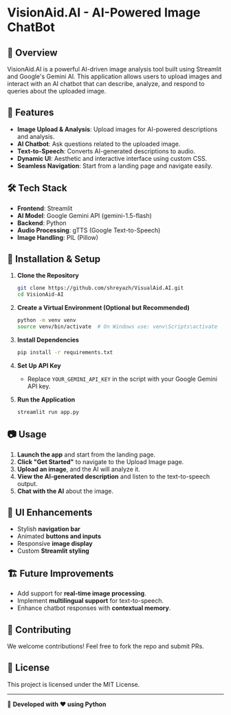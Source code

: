 # VisionAid.AI - AI-Powered Image ChatBot

## 🌟 Overview
VisionAid.AI is a powerful AI-driven image analysis tool built using Streamlit and Google's Gemini AI. This application allows users to upload images and interact with an AI chatbot that can describe, analyze, and respond to queries about the uploaded image.

## 🚀 Features
- **Image Upload & Analysis**: Upload images for AI-powered descriptions and analysis.
- **AI Chatbot**: Ask questions related to the uploaded image.
- **Text-to-Speech**: Converts AI-generated descriptions to audio.
- **Dynamic UI**: Aesthetic and interactive interface using custom CSS.
- **Seamless Navigation**: Start from a landing page and navigate easily.

## 🛠️ Tech Stack
- **Frontend**: Streamlit
- **AI Model**: Google Gemini API (gemini-1.5-flash)
- **Backend**: Python
- **Audio Processing**: gTTS (Google Text-to-Speech)
- **Image Handling**: PIL (Pillow)

## 📌 Installation & Setup
1. **Clone the Repository**
   ```sh
   git clone https://github.com/shreyazh/VisualAid.AI.git
   cd VisionAid-AI
   ```

2. **Create a Virtual Environment (Optional but Recommended)**
   ```sh
   python -m venv venv
   source venv/bin/activate  # On Windows use: venv\Scripts\activate
   ```

3. **Install Dependencies**
   ```sh
   pip install -r requirements.txt
   ```

4. **Set Up API Key**
   - Replace `YOUR_GEMINI_API_KEY` in the script with your Google Gemini API key.

5. **Run the Application**
   ```sh
   streamlit run app.py
   ```

## 📷 Usage
1. **Launch the app** and start from the landing page.
2. **Click "Get Started"** to navigate to the Upload Image page.
3. **Upload an image**, and the AI will analyze it.
4. **View the AI-generated description** and listen to the text-to-speech output.
5. **Chat with the AI** about the image.

## 🎨 UI Enhancements
- Stylish **navigation bar**
- Animated **buttons and inputs**
- Responsive **image display**
- Custom **Streamlit styling**

## 🏗️ Future Improvements
- Add support for **real-time image processing**.
- Implement **multilingual support** for text-to-speech.
- Enhance chatbot responses with **contextual memory**.

## 🤝 Contributing
We welcome contributions! Feel free to fork the repo and submit PRs.

## 📜 License
This project is licensed under the MIT License.

---
🎯 **Developed with ❤️ using Python**


